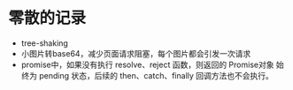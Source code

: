 # 零散的记录

- tree-shaking
- 小图片转base64，减少页面请求阻塞，每个图片都会引发一次请求
- promise中，如果没有执行 resolve、reject 函数，则返回的 Promise对象 始终为 pending 状态，后续的 then、catch、finally 回调方法也不会执行。